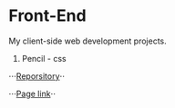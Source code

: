 # Front-End

My client-side web development projects.

1. Pencil - css 

⋅⋅⋅[Reporsitory](https://github.com/EmilyCheoh/Front-End/tree/master/Pencil)⋅⋅

⋅⋅⋅[Page link](https://info343a-au17.github.io/challenges-EmilyCheoh/challenge3/)⋅⋅

